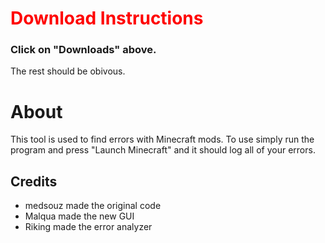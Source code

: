 # <font color=red>Download Instructions</font>
### Click on "Downloads" above.
The rest should be obivous.

# About
This tool is used to find errors with Minecraft mods.
To use simply run the program and press "Launch Minecraft" and it should log all of your errors.

## Credits
* medsouz made the original code
* Malqua made the new GUI
* Riking made the error analyzer

